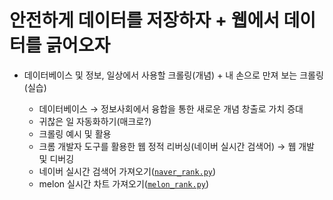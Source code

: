 # 안전하게 데이터를 저장하자 + 웹에서 데이터를 긁어오자 
+ 데이터베이스 및 정보, 일상에서 사용할 크롤링(개념) + 내 손으로 만져 보는 크롤링(실습)
  
  - 데이터베이스 → 정보사회에서 융합을 통한 새로운 개념 창출로 가치 증대
  - 귀찮은 일 자동화하기(매크로?)
  - 크롤링 예시 및 활용
  - 크롬 개발자 도구를 활용한 웹 정적 리버싱(네이버 실시간 검색어) → 웹 개발 및 디버깅
  - 네이버 실시간 검색어 가져오기([`naver_rank.py`](6.db+crawling/naver_rank.py)) 
  - melon 실시간 차트 가져오기([`melon_rank.py`](6.db+crawling/melon_rank.py))